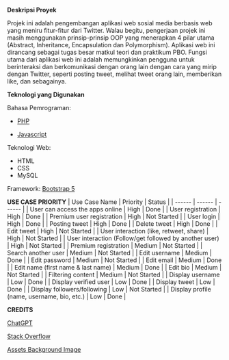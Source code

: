**Deskripsi Proyek**

Projek ini adalah pengembangan aplikasi web sosial media berbasis web yang meniru fitur-fitur dari Twitter. Walau begitu, pengerjaan projek ini masih menggunakan prinsip-prinsip OOP yang menerapkan 4 pilar utama (Abstract, Inheritance, Encapsulation dan Polymorphism). Aplikasi web ini dirancang sebagai tugas besar matkul teori dan praktikum PBO. Fungsi utama dari aplikasi web ini adalah memungkinkan pengguna untuk berinteraksi dan berkomunikasi dengan orang lain dengan cara yang mirip dengan Twitter, seperti posting tweet, melihat tweet orang lain, memberikan like, dan sebagainya.

**Teknologi yang Digunakan**

Bahasa Pemrograman:

- [PHP](https://www.php.net/)

- [Javascript](https://www.javascript.com/)

Teknologi Web:

- HTML
- CSS
- MySQL

Framework:
[Bootstrap 5](https://getbootstrap.com/)

**USE CASE PRIORITY**
| Use Case Name | Priority | Status |
| ------ | ------ | ------ |
| User can access the apps online | High | Done |
| User registration | High | Done |
| Premium user registration | High | Not Started |
| User login | High | Done |
| Posting tweet | High | Done |
| Delete tweet | High | Done |
| Edit tweet | High | Not Started |
| User interaction (like, retweet, share) | High | Not Started |
| User interaction (Follow/get followed by another user) | High | Not Started |
| Premium registration | Medium | Not Started |
| Search another user | Medium | Not Started |
| Edit username | Medium | Done |
| Edit password | Medium | Not Started |
| Edit email | Medium | Done |
| Edit name (first name & last name) | Medium | Done |
| Edit bio | Medium | Not Started |
| Filtering content | Medium | Not Started |
| Display username | Low | Done |
| Display verified user | Low | Done |
| Display tweet | Low | Done |
| Display followers/following | Low | Not Started |
| Display profile (name, username, bio, etc.) | Low | Done |

**CREDITS**

[ChatGPT](https://chat.openai.com/)

[Stack Overflow](https://stackoverflow.com/)

[Assets Background Image](https://www.freepik.com/free-vector/colorful-icons-set-concept_12067937.htm#query=twitter%20background&position=1&from_view=keyword&track=robertav1_2_sidr)
